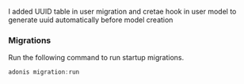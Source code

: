 I added UUID table in user migration and cretae hook in user model to generate uuid automatically before model creation

### Migrations

Run the following command to run startup migrations.

```js
adonis migration:run
```
